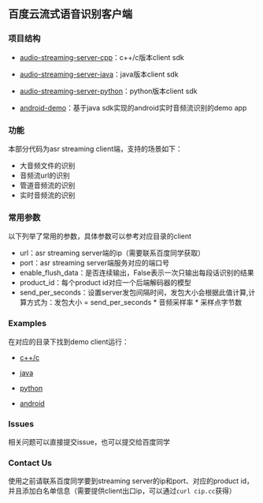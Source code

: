 ## 百度云流式语音识别客户端

### 项目结构
- [audio-streaming-server-cpp](https://github.com/baidubce/pie/tree/master/audio-streaming-client-cpp)：c++/c版本client sdk

- [audio-streaming-server-java](https://github.com/baidubce/pie/tree/master/audio-streaming-client-java)：java版本client sdk

- [audio-streaming-server-python](https://github.com/baidubce/pie/tree/master/audio-streaming-client-python)：python版本client sdk

- [android-demo](https://github.com/baidubce/pie/tree/master/android-demo)：基于java sdk实现的android实时音频流识别的demo app

### 功能
本部分代码为asr streaming client端，支持的场景如下：

- 大音频文件的识别
- 音频流url的识别
- 管道音频流的识别
- 实时音频流的识别

### 常用参数
以下列举了常用的参数，具体参数可以参考对应目录的client

- url：asr streaming server端的ip（需要联系百度同学获取）
- port：asr streaming server端服务对应的端口号
- enable\_flush\_data：是否连续输出，False表示一次只输出每段话识别的结果
- product_id：每个product id对应一个后端解码器的模型
- send\_per\_seconds：设置server发包间隔时间，发包大小会根据此值计算,计算方式为：发包大小 = send_per_seconds * 音频采样率 * 采样点字节数

### Examples
在对应的目录下找到demo client运行：

- [c++/c](https://github.com/baidubce/pie/blob/master/audio-streaming-client-cpp/samples)

- [java](https://github.com/baidubce/pie/blob/master/audio-streaming-client-java/src/main/java/com/baidu/acu/pie/demo)

- [python](https://github.com/baidubce/pie/blob/master/audio-streaming-client-python)

- [android]()

### Issues
相关问题可以直接提交issue，也可以提交给百度同学

### Contact Us
使用之前请联系百度同学要到streaming server的ip和port、对应的product id，并且添加白名单信息（需要提供client出口ip，可以通过`curl cip.cc`获得）
